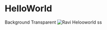 # HelloWorld
 Background Transparent
![Ravi Helooworld ss](https://github.com/Ravibhola0126/HelloWorld/assets/142516688/14fa0923-2404-4663-9d19-c67e02833606)
